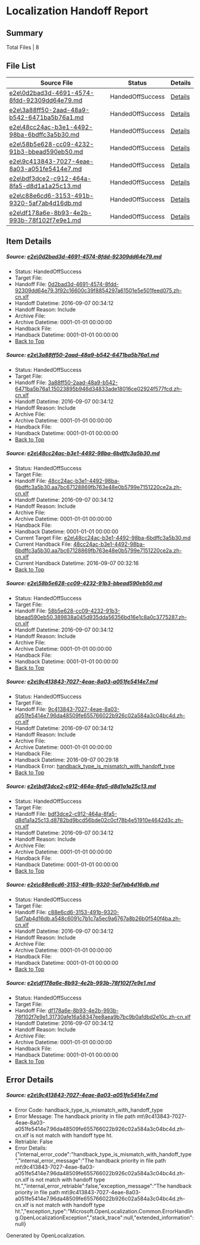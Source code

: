 # <a name='report-top'></a> Localization Handoff Report

## Summary
 Total Files | 8

## File List
 Source File | Status | Details 
 ----------- | ------ | ------- 
 [e2e\0d2bad3d-4691-4574-8fdd-92309dd64e79.md](https://github.com/OpenLocalizationTestOrg/ol-test0/blob/500d77c281d86115afd321212fedc414157b1be8/e2e/0d2bad3d-4691-4574-8fdd-92309dd64e79.md) | HandedOffSuccess | [Details](#a9896e2e19f5bce2c41c5b80c1115db29efbbdc21)
 [e2e\3a88ff50-2aad-48a9-b542-6471ba5b76a1.md](https://github.com/OpenLocalizationTestOrg/ol-test0/blob/0bda0c36a4c912b2f692f8d13ac19ffd27af7ccf/e2e/3a88ff50-2aad-48a9-b542-6471ba5b76a1.md) | HandedOffSuccess | [Details](#174d24b3e293faf98ad850848c0725a595dc11c33)
 [e2e\48cc24ac-b3e1-4492-98ba-6bdffc3a5b30.md](https://github.com/OpenLocalizationTestOrg/ol-test0/blob/8aab5a555438fa7cbfc79ad1b7b89a3b776ef417/e2e/48cc24ac-b3e1-4492-98ba-6bdffc3a5b30.md) | HandedOffSuccess | [Details](#00903bfb09d9c232fb0f8bfd80a1eb67557da1665)
 [e2e\58b5e628-cc09-4232-91b3-bbead590eb50.md](https://github.com/OpenLocalizationTestOrg/ol-test0/blob/135ad86f463add56807c5014c5262eb321931290/e2e/58b5e628-cc09-4232-91b3-bbead590eb50.md) | HandedOffSuccess | [Details](#a2c8b06214053e74752a9ea729b7232d00aa48406)
 [e2e\9c413843-7027-4eae-8a03-a051fe5414e7.md](https://github.com/OpenLocalizationTestOrg/ol-test0/blob/cf24796c005bac3b7fb703903f02b01546878aed/e2e/9c413843-7027-4eae-8a03-a051fe5414e7.md) | HandedOffSuccess | [Details](#a263d1993163b3976c23edf273392bdd0768066b9)
 [e2e\bdf3dce2-c912-464a-8fa5-d8d1a1a25c13.md](https://github.com/OpenLocalizationTestOrg/ol-test0/blob/a636715fd533bfac2688bf3c205bc77cbcc8b3cf/e2e/bdf3dce2-c912-464a-8fa5-d8d1a1a25c13.md) | HandedOffSuccess | [Details](#5c37175e596a63315712910704b8eb418d8e104512)
 [e2e\c88e6cd6-3153-491b-9320-5af7ab4d16db.md](https://github.com/OpenLocalizationTestOrg/ol-test0/blob/eb8bb59f97ce97e1de1773f37381fa94f08522d0/e2e/c88e6cd6-3153-491b-9320-5af7ab4d16db.md) | HandedOffSuccess | [Details](#cb0267d17e31266de9ad97992d2817765ff6892a13)
 [e2e\df178a6e-8b93-4e2b-993b-78f102f7e9e1.md](https://github.com/OpenLocalizationTestOrg/ol-test0/blob/07d9a06ead6b4296f3b6774fbd470144fd34ccdd/e2e/df178a6e-8b93-4e2b-993b-78f102f7e9e1.md) | HandedOffSuccess | [Details](#f6059f8127bf2245b72b0b918c810e277997f56e14)

## Item Details
##### <a name='a9896e2e19f5bce2c41c5b80c1115db29efbbdc21'></a> Source: [e2e\0d2bad3d-4691-4574-8fdd-92309dd64e79.md](https://github.com/OpenLocalizationTestOrg/ol-test0/blob/500d77c281d86115afd321212fedc414157b1be8/e2e/0d2bad3d-4691-4574-8fdd-92309dd64e79.md)
* Status: HandedOffSuccess
* Target File: 
* Handoff File: [0d2bad3d-4691-4574-8fdd-92309dd64e79.3f92c16600c39f8854297a61501e5e501feed075.zh-cn.xlf](https://github.com/OpenLocalizationTestOrg/ol-test0-handoff/blob/89321a751d6ffb9b9d31e1beaa3c45b0c2d5dd01/ol-handoff/OpenLocalizationTestOrg/ol-test0-zhcn/ci/mt/0d2bad3d-4691-4574-8fdd-92309dd64e79.3f92c16600c39f8854297a61501e5e501feed075.zh-cn.xlf)
* Handoff Datetime: 2016-09-07 00:34:12
* Handoff Reason: Include
* Archive File: 
* Archive Datetime: 0001-01-01 00:00:00
* Handback File: 
* Handback Datetime: 0001-01-01 00:00:00
* [Back to Top](#report-top)

##### <a name='174d24b3e293faf98ad850848c0725a595dc11c33'></a> Source: [e2e\3a88ff50-2aad-48a9-b542-6471ba5b76a1.md](https://github.com/OpenLocalizationTestOrg/ol-test0/blob/0bda0c36a4c912b2f692f8d13ac19ffd27af7ccf/e2e/3a88ff50-2aad-48a9-b542-6471ba5b76a1.md)
* Status: HandedOffSuccess
* Target File: 
* Handoff File: [3a88ff50-2aad-48a9-b542-6471ba5b76a1.15023895b946d34833ade18016ce02924f577fcd.zh-cn.xlf](https://github.com/OpenLocalizationTestOrg/ol-test0-handoff/blob/89321a751d6ffb9b9d31e1beaa3c45b0c2d5dd01/ol-handoff/OpenLocalizationTestOrg/ol-test0-zhcn/ci/mt/3a88ff50-2aad-48a9-b542-6471ba5b76a1.15023895b946d34833ade18016ce02924f577fcd.zh-cn.xlf)
* Handoff Datetime: 2016-09-07 00:34:12
* Handoff Reason: Include
* Archive File: 
* Archive Datetime: 0001-01-01 00:00:00
* Handback File: 
* Handback Datetime: 0001-01-01 00:00:00
* [Back to Top](#report-top)

##### <a name='00903bfb09d9c232fb0f8bfd80a1eb67557da1665'></a> Source: [e2e\48cc24ac-b3e1-4492-98ba-6bdffc3a5b30.md](https://github.com/OpenLocalizationTestOrg/ol-test0/blob/8aab5a555438fa7cbfc79ad1b7b89a3b776ef417/e2e/48cc24ac-b3e1-4492-98ba-6bdffc3a5b30.md)
* Status: HandedOffSuccess
* Target File: 
* Handoff File: [48cc24ac-b3e1-4492-98ba-6bdffc3a5b30.aa7bc67128869fb763e48e0b5799e7151220ce2a.zh-cn.xlf](https://github.com/OpenLocalizationTestOrg/ol-test0-handoff/blob/89321a751d6ffb9b9d31e1beaa3c45b0c2d5dd01/ol-handoff/OpenLocalizationTestOrg/ol-test0-zhcn/ci/mt/48cc24ac-b3e1-4492-98ba-6bdffc3a5b30.aa7bc67128869fb763e48e0b5799e7151220ce2a.zh-cn.xlf)
* Handoff Datetime: 2016-09-07 00:34:12
* Handoff Reason: Include
* Archive File: 
* Archive Datetime: 0001-01-01 00:00:00
* Handback File: 
* Handback Datetime: 0001-01-01 00:00:00
* Current Target File: [e2e\48cc24ac-b3e1-4492-98ba-6bdffc3a5b30.md](https://github.com/OpenLocalizationTestOrg/ol-test0-zhcn/blob/94342d7a550aa710b9573ff810eade9ca54e47e8/e2e/48cc24ac-b3e1-4492-98ba-6bdffc3a5b30.md)
* Current Handback File: [48cc24ac-b3e1-4492-98ba-6bdffc3a5b30.aa7bc67128869fb763e48e0b5799e7151220ce2a.zh-cn.xlf](https://github.com/OpenLocalizationTestOrg/ol-test0-handback/blob/7ec39a94d0a6c1a65be093aeee414a1792653f27/ol-handback/OpenLocalizationTestOrg/ol-test0-zhcn/ci/48cc24ac-b3e1-4492-98ba-6bdffc3a5b30.aa7bc67128869fb763e48e0b5799e7151220ce2a.zh-cn.xlf)
* Current Handback Datetime: 2016-09-07 00:32:16
* [Back to Top](#report-top)

##### <a name='a2c8b06214053e74752a9ea729b7232d00aa48406'></a> Source: [e2e\58b5e628-cc09-4232-91b3-bbead590eb50.md](https://github.com/OpenLocalizationTestOrg/ol-test0/blob/135ad86f463add56807c5014c5262eb321931290/e2e/58b5e628-cc09-4232-91b3-bbead590eb50.md)
* Status: HandedOffSuccess
* Target File: 
* Handoff File: [58b5e628-cc09-4232-91b3-bbead590eb50.389838a045d935dda56356bd16e1c8a0c3775287.zh-cn.xlf](https://github.com/OpenLocalizationTestOrg/ol-test0-handoff/blob/89321a751d6ffb9b9d31e1beaa3c45b0c2d5dd01/ol-handoff/OpenLocalizationTestOrg/ol-test0-zhcn/ci/mt/58b5e628-cc09-4232-91b3-bbead590eb50.389838a045d935dda56356bd16e1c8a0c3775287.zh-cn.xlf)
* Handoff Datetime: 2016-09-07 00:34:12
* Handoff Reason: Include
* Archive File: 
* Archive Datetime: 0001-01-01 00:00:00
* Handback File: 
* Handback Datetime: 0001-01-01 00:00:00
* [Back to Top](#report-top)

##### <a name='a263d1993163b3976c23edf273392bdd0768066b9'></a> Source: [e2e\9c413843-7027-4eae-8a03-a051fe5414e7.md](https://github.com/OpenLocalizationTestOrg/ol-test0/blob/cf24796c005bac3b7fb703903f02b01546878aed/e2e/9c413843-7027-4eae-8a03-a051fe5414e7.md)
* Status: HandedOffSuccess
* Target File: 
* Handoff File: [9c413843-7027-4eae-8a03-a051fe5414e7.96da48509fe655766022b926c02a584a3c04bc4d.zh-cn.xlf](https://github.com/OpenLocalizationTestOrg/ol-test0-handoff/blob/89321a751d6ffb9b9d31e1beaa3c45b0c2d5dd01/ol-handoff/OpenLocalizationTestOrg/ol-test0-zhcn/ci/mt/9c413843-7027-4eae-8a03-a051fe5414e7.96da48509fe655766022b926c02a584a3c04bc4d.zh-cn.xlf)
* Handoff Datetime: 2016-09-07 00:34:12
* Handoff Reason: Include
* Archive File: 
* Archive Datetime: 0001-01-01 00:00:00
* Handback File: 
* Handback Datetime: 2016-09-07 00:29:18
* Handback Error: [handback_type_is_mismatch_with_handoff_type](#a263d1993163b3976c23edf273392bdd0768066b9handback_type_is_mismatch_with_handoff_type)
* [Back to Top](#report-top)

##### <a name='5c37175e596a63315712910704b8eb418d8e104512'></a> Source: [e2e\bdf3dce2-c912-464a-8fa5-d8d1a1a25c13.md](https://github.com/OpenLocalizationTestOrg/ol-test0/blob/a636715fd533bfac2688bf3c205bc77cbcc8b3cf/e2e/bdf3dce2-c912-464a-8fa5-d8d1a1a25c13.md)
* Status: HandedOffSuccess
* Target File: 
* Handoff File: [bdf3dce2-c912-464a-8fa5-d8d1a1a25c13.d8782bd9bcd56bde02c0cf78b4e51910e4642d3c.zh-cn.xlf](https://github.com/OpenLocalizationTestOrg/ol-test0-handoff/blob/89321a751d6ffb9b9d31e1beaa3c45b0c2d5dd01/ol-handoff/OpenLocalizationTestOrg/ol-test0-zhcn/ci/mt/bdf3dce2-c912-464a-8fa5-d8d1a1a25c13.d8782bd9bcd56bde02c0cf78b4e51910e4642d3c.zh-cn.xlf)
* Handoff Datetime: 2016-09-07 00:34:12
* Handoff Reason: Include
* Archive File: 
* Archive Datetime: 0001-01-01 00:00:00
* Handback File: 
* Handback Datetime: 0001-01-01 00:00:00
* [Back to Top](#report-top)

##### <a name='cb0267d17e31266de9ad97992d2817765ff6892a13'></a> Source: [e2e\c88e6cd6-3153-491b-9320-5af7ab4d16db.md](https://github.com/OpenLocalizationTestOrg/ol-test0/blob/eb8bb59f97ce97e1de1773f37381fa94f08522d0/e2e/c88e6cd6-3153-491b-9320-5af7ab4d16db.md)
* Status: HandedOffSuccess
* Target File: 
* Handoff File: [c88e6cd6-3153-491b-9320-5af7ab4d16db.a548c6091c7b1c7a5ec9a6767a8b26b0f540f4ba.zh-cn.xlf](https://github.com/OpenLocalizationTestOrg/ol-test0-handoff/blob/89321a751d6ffb9b9d31e1beaa3c45b0c2d5dd01/ol-handoff/OpenLocalizationTestOrg/ol-test0-zhcn/ci/mt/c88e6cd6-3153-491b-9320-5af7ab4d16db.a548c6091c7b1c7a5ec9a6767a8b26b0f540f4ba.zh-cn.xlf)
* Handoff Datetime: 2016-09-07 00:34:12
* Handoff Reason: Include
* Archive File: 
* Archive Datetime: 0001-01-01 00:00:00
* Handback File: 
* Handback Datetime: 0001-01-01 00:00:00
* [Back to Top](#report-top)

##### <a name='f6059f8127bf2245b72b0b918c810e277997f56e14'></a> Source: [e2e\df178a6e-8b93-4e2b-993b-78f102f7e9e1.md](https://github.com/OpenLocalizationTestOrg/ol-test0/blob/07d9a06ead6b4296f3b6774fbd470144fd34ccdd/e2e/df178a6e-8b93-4e2b-993b-78f102f7e9e1.md)
* Status: HandedOffSuccess
* Target File: 
* Handoff File: [df178a6e-8b93-4e2b-993b-78f102f7e9e1.31730afe16a58347ee8aea9b7bc9b0afdbd2e10c.zh-cn.xlf](https://github.com/OpenLocalizationTestOrg/ol-test0-handoff/blob/89321a751d6ffb9b9d31e1beaa3c45b0c2d5dd01/ol-handoff/OpenLocalizationTestOrg/ol-test0-zhcn/ci/mt/df178a6e-8b93-4e2b-993b-78f102f7e9e1.31730afe16a58347ee8aea9b7bc9b0afdbd2e10c.zh-cn.xlf)
* Handoff Datetime: 2016-09-07 00:34:12
* Handoff Reason: Include
* Archive File: 
* Archive Datetime: 0001-01-01 00:00:00
* Handback File: 
* Handback Datetime: 0001-01-01 00:00:00
* [Back to Top](#report-top)


## Error Details
##### <a name='a263d1993163b3976c23edf273392bdd0768066b9handback_type_is_mismatch_with_handoff_type'></a> Source: [e2e\9c413843-7027-4eae-8a03-a051fe5414e7.md](#a263d1993163b3976c23edf273392bdd0768066b9)
* Error Code: handback_type_is_mismatch_with_handoff_type
* Error Message: The handback priority in file path mt\9c413843-7027-4eae-8a03-a051fe5414e7.96da48509fe655766022b926c02a584a3c04bc4d.zh-cn.xlf is not match with handoff type ht.
* Retriable: False
* Error Details: {"internal_error_code":"handback_type_is_mismatch_with_handoff_type","internal_error_message":"The handback priority in file path mt\\9c413843-7027-4eae-8a03-a051fe5414e7.96da48509fe655766022b926c02a584a3c04bc4d.zh-cn.xlf is not match with handoff type ht.","internal_error_retriable":false,"exception_message":"The handback priority in file path mt\\9c413843-7027-4eae-8a03-a051fe5414e7.96da48509fe655766022b926c02a584a3c04bc4d.zh-cn.xlf is not match with handoff type ht.","exception_type":"Microsoft.OpenLocalization.Common.ErrorHandling.OpenLocalizationException","stack_trace":null,"extended_information":null}


Generated by OpenLocalization.
